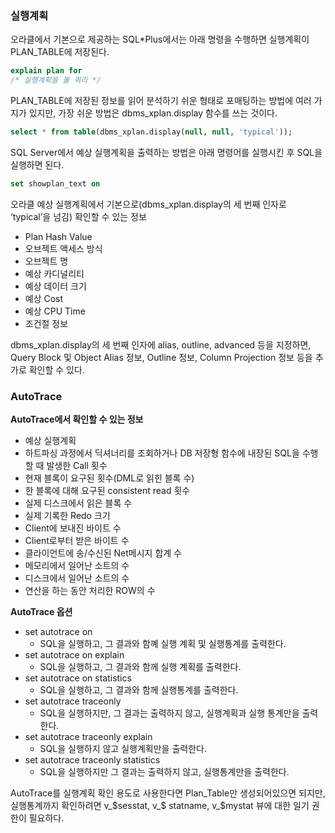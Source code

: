 ### 실행계획

오라클에서 기본으로 제공하는 SQL*Plus에서는 아래 명령을 수행하면 실행계획이 PLAN_TABLE에 저장된다.

```sql
explain plan for
/* 실행계획을 볼 쿼리 */
```

PLAN_TABLE에 저장된 정보를 읽어 분석하기 쉬운 형태로 포매팅하는 방법에 여러 가지가 있지만, 가장 쉬운 방법은 dbms_xplan.display 함수를 쓰는 것이다.

```sql
select * from table(dbms_xplan.display(null, null, 'typical'));
```

SQL Server에서 예상 실행계획을 출력하는 방법은 아래 명령어를 실행시킨 후 SQL을 실행하면 된다.

```sql
set showplan_text on
```

오라클 예상 실행계획에서 기본으로(dbms_xplan.display의 세 번째 인자로 ‘typical’을 넘김) 확인할 수 있는 정보

- Plan Hash Value
- 오브젝트 액세스 방식
- 오브젝트 명
- 예상 카디널리티
- 예상 데이터 크기
- 예상 Cost
- 예상 CPU Time
- 조건절 정보

dbms_xplan.display의 세 번째 인자에 alias, outline, advanced 등을 지정하면, Query Block 및 Object Alias 정보, Outline 정보, Column Projection 정보 등을 추가로 확인할 수 있다.

### AutoTrace

**AutoTrace에서 확인할 수 있는 정보**

- 예상 실행계획
- 하트파싱 과정에서 딕셔너리를 조회하거나 DB 저장형 함수에 내장된 SQL을 수행할 때 발생한 Call 횟수
- 현재 블록이 요구된 횟수(DML로 읽힌 블록 수)
- 한 블록에 대해 요구된 consistent read 횟수
- 실제 디스크에서 읽은 블록 수
- 실제 기록한 Redo 크기
- Client에 보내진 바이트 수
- Client로부터 받은 바이트 수
- 클라이언트에 송/수신된 Net메시지 합계 수
- 메모리에서 일어난 소트의 수
- 디스크에서 일어난 소트의 수
- 연산을 하는 동안 처리한 ROW의 수

**AutoTrace 옵션**

- set autotrace on
    - SQL을 실행하고, 그 결과와 함꼐 실행 계획 및 실행통계를 출력한다.
- set autotrace on explain
    - SQL을 실행하고, 그 결과와 함께 실행 계획를 출력한다.
- set autotrace on statistics
    - SQL을 실행하고, 그 결과와 함께 실행통계를 출력한다.
- set autotrace traceonly
    - SQL을 실행하지만, 그 결과는 출력하지 않고, 실행계획과 실행 통계만을 출력한다.
- set autotrace traceonly explain
    - SQL을 실행하지 않고 실행계획만을 출력한다.
- set autotrace traceonly statistics
    - SQL을 실행하지만 그 결과는 출력하지 않고, 실행통계만을 출력한다.

AutoTrace를 실행계획 확인 용도로 사용한다면 Plan_Table만 생성되어있으면 되지만, 실행통계까지 확인하려면 v_$sesstat, v_$ statname, v_$mystat 뷰에 대한 일기 권한이 필요하다.